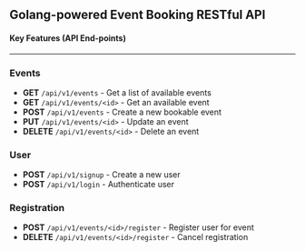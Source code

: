 ## Golang-powered Event Booking RESTful API

#### Key Features (API End-points)

---

### Events

- **GET** `/api/v1/events` - Get a list of available events
- **GET** `/api/v1/events/<id>` - Get an available event
- **POST** `/api/v1/events` - Create a new bookable event
- **PUT** `/api/v1/events/<id>` - Update an event
- **DELETE** `/api/v1/events/<id>` - Delete an event

### User

- **POST** `/api/v1/signup` - Create a new user
- **POST** `/api/v1/login` - Authenticate user

### Registration

- **POST** `/api/v1/events/<id>/register` - Register user for event
- **DELETE** `/api/v1/events/<id>/register` - Cancel registration

